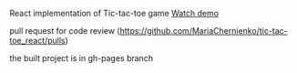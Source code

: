 React implementation of Tic-tac-toe game
[Watch demo](https://mariachernienko.github.io/tic-tac-toe_react/build/)

pull request for code review
(https://github.com/MariaChernienko/tic-tac-toe_react/pulls)

the built project is in gh-pages branch